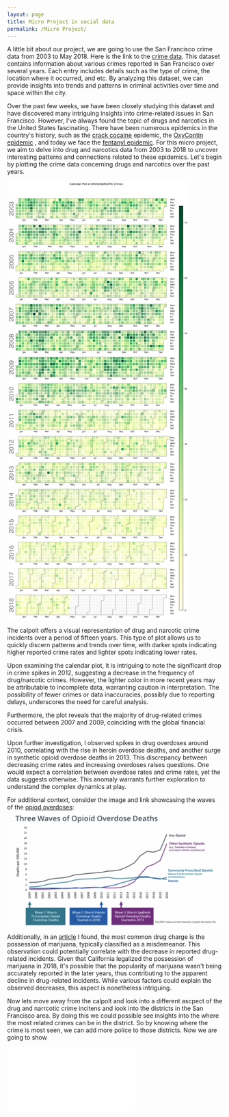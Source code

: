 ```yaml
---
layout: page
title: Micro Project in social data
permalink: /Micro Project/
---
```


A little bit about our project, we are going to use the San Francisco crime data from 2003 to May 2018. Here is the link to the [crime data][crime-data]. This dataset contains information about various crimes reported in San Francisco over several years. Each entry includes details such as the type of crime, the location where it occurred, and etc. By analyzing this dataset, we can provide insights into trends and patterns in criminal activities over time and space within the city.

Over the past few weeks, we have been closely studying this dataset and have discovered many intriguing insights into crime-related issues in San Francisco. However, I've always found the topic of drugs and narcotics in the United States fascinating. There have been numerous epidemics in the country's history, such as the [crack cocaine][crack-cocaine] epidemic, the [OxyContin epidemic][opioid-epidemic] , and today we face the [fentanyl epidemic][opioid-epidemic]. For this micro project, we aim to delve into drug and narcotics data from 2003 to 2018 to uncover interesting patterns and connections related to these epidemics. Let's begin by plotting the crime data concerning drugs and narcotics over the past years.

![Calender plot for Drug and Narcotics](/images/calander_plot_micro.png)

The calpolt offers a visual representation of drug and narcotic crime incidents over a period of fifteen years. This type of plot allows us to quickly discern patterns and trends over time, with darker spots indicating higher reported crime rates and lighter spots indicating lower rates.

Upon examining the calendar plot, it is intriguing to note the significant drop in crime spikes in 2012, suggesting a decrease in the frequency of drug/narcotic crimes. However, the lighter color in more recent years may be attributable to incomplete data, warranting caution in interpretation. The possibility of fewer crimes or data inaccuracies, possibly due to reporting delays, underscores the need for careful analysis.

Furthermore, the plot reveals that the majority of drug-related crimes occurred between 2007 and 2009, coinciding with the global financial crisis.

Upon further investigation, I observed spikes in drug overdoses around 2010, correlating with the rise in heroin overdose deaths, and another surge in synthetic opioid overdose deaths in 2013. This discrepancy between decreasing crime rates and increasing overdoses raises questions. One would expect a correlation between overdose rates and crime rates, yet the data suggests otherwise. This anomaly warrants further exploration to understand the complex dynamics at play.

For additional context, consider the image and link showcasing the waves of the [opiod overdoses][opioid-epidemic]:
![opioid](/images/opiod.png)

Additionally, in an [article][most-common-drug] I found, the most common drug charge is the possession of marijuana, typically classified as a misdemeanor. This observation could potentially correlate with the decrease in reported drug-related incidents. Given that California legalized the possession of marijuana in 2018, it's possible that the popularity of marijuana wasn't being accurately reported in the later years, thus contributing to the apparent decline in drug-related incidents. While various factors could explain the observed decreases, this aspect is nonetheless intriguing.


Now lets move away from the calpolt and look into a different ascpect of the drug and narrcotic crime incitens and look into the districts in the San Francisco area. By doing this we could possible see insights into the where the most related crimes can be in the district. So by knowing where the crime is most seen, we can add more police to those districts. Now we are going to show 

![Theft by District](/Vika_8/theft_by_district.html)







[crime-data]: https://datasf.org/opendata/
[crack-cocaine]: https://en.wikipedia.org/wiki/Crack_epidemic_in_the_United_States
[opioid-epidemic]: https://en.wikipedia.org/wiki/Opioid_epidemic_in_the_United_States
[most-common-drug]: https://www.roselegalservices.com/what-drug-charges-are-most-common/

